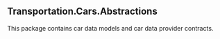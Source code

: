 ## Transportation.Cars.Abstractions

This package contains car data models and car data provider contracts.